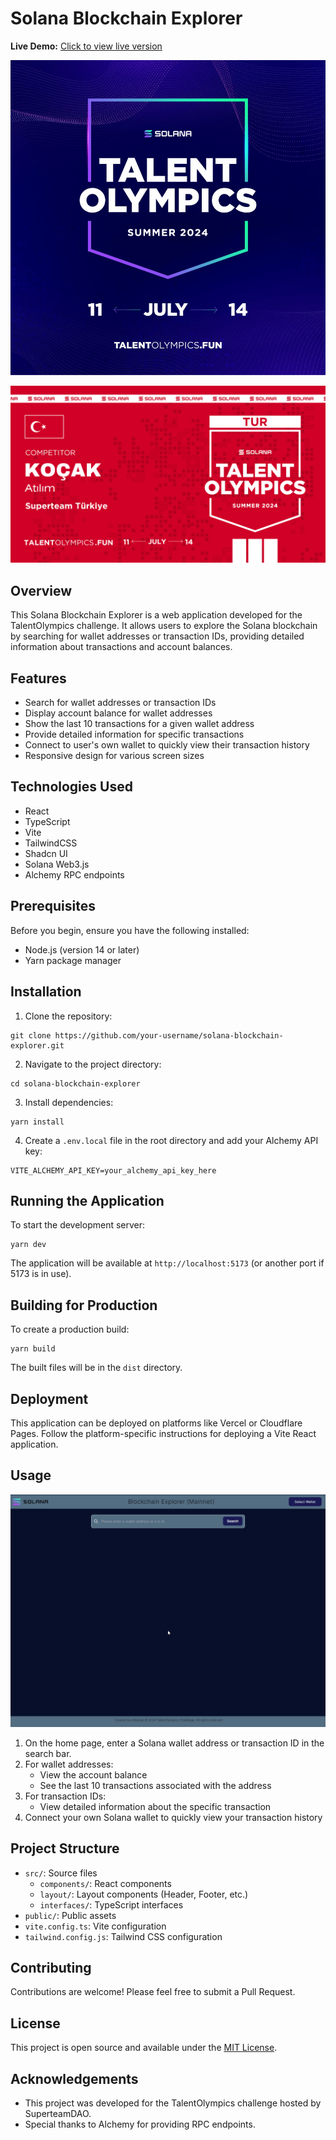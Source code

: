 # Solana Blockchain Explorer

**Live Demo:** [Click to view live version](https://block-explorer-mu.vercel.app/)

[![TalentOlympics](src/assets/talent_olympics_page.png)](https://earn.superteam.fun/talent-olympics/)

[![Challenge Card](src/assets/challenge_card.png)](https://x.com/atilimkocak)

## Overview

This Solana Blockchain Explorer is a web application developed for the TalentOlympics challenge. It allows users to explore the Solana blockchain by searching for wallet addresses or transaction IDs, providing detailed information about transactions and account balances.

## Features

- Search for wallet addresses or transaction IDs
- Display account balance for wallet addresses
- Show the last 10 transactions for a given wallet address
- Provide detailed information for specific transactions
- Connect to user's own wallet to quickly view their transaction history
- Responsive design for various screen sizes

## Technologies Used

- React
- TypeScript
- Vite
- TailwindCSS
- Shadcn UI
- Solana Web3.js
- Alchemy RPC endpoints

## Prerequisites

Before you begin, ensure you have the following installed:

- Node.js (version 14 or later)
- Yarn package manager

## Installation

1. Clone the repository:

```
git clone https://github.com/your-username/solana-blockchain-explorer.git
```

2. Navigate to the project directory:

```
cd solana-blockchain-explorer
```

3. Install dependencies:

```
yarn install
```

4. Create a `.env.local` file in the root directory and add your Alchemy API key:

```
VITE_ALCHEMY_API_KEY=your_alchemy_api_key_here
```

## Running the Application

To start the development server:

```
yarn dev
```

The application will be available at `http://localhost:5173` (or another port if 5173 is in use).

## Building for Production

To create a production build:

```
yarn build
```

The built files will be in the `dist` directory.

## Deployment

This application can be deployed on platforms like Vercel or Cloudflare Pages. Follow the platform-specific instructions for deploying a Vite React application.

## Usage

![App Showcase](src/assets/app_showcase.gif)

1. On the home page, enter a Solana wallet address or transaction ID in the search bar.
2. For wallet addresses:
   - View the account balance
   - See the last 10 transactions associated with the address
3. For transaction IDs:
   - View detailed information about the specific transaction
4. Connect your own Solana wallet to quickly view your transaction history

## Project Structure

- `src/`: Source files
  - `components/`: React components
  - `layout/`: Layout components (Header, Footer, etc.)
  - `interfaces/`: TypeScript interfaces
- `public/`: Public assets
- `vite.config.ts`: Vite configuration
- `tailwind.config.js`: Tailwind CSS configuration

## Contributing

Contributions are welcome! Please feel free to submit a Pull Request.

## License

This project is open source and available under the [MIT License](LICENSE).

## Acknowledgements

- This project was developed for the TalentOlympics challenge hosted by SuperteamDAO.
- Special thanks to Alchemy for providing RPC endpoints.
